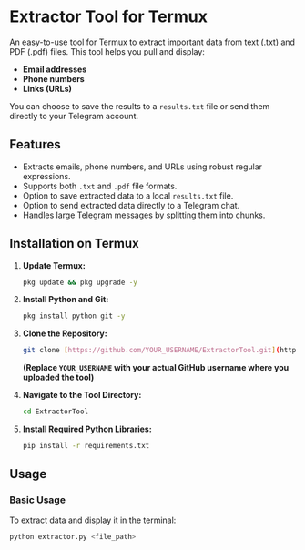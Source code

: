 # Extractor Tool for Termux

An easy-to-use tool for Termux to extract important data from text (.txt) and PDF (.pdf) files. This tool helps you pull and display:

-   **Email addresses**
-   **Phone numbers**
-   **Links (URLs)**

You can choose to save the results to a `results.txt` file or send them directly to your Telegram account.

## Features

-   Extracts emails, phone numbers, and URLs using robust regular expressions.
-   Supports both `.txt` and `.pdf` file formats.
-   Option to save extracted data to a local `results.txt` file.
-   Option to send extracted data directly to a Telegram chat.
-   Handles large Telegram messages by splitting them into chunks.

## Installation on Termux

1.  **Update Termux:**
    ```bash
    pkg update && pkg upgrade -y
    ```

2.  **Install Python and Git:**
    ```bash
    pkg install python git -y
    ```

3.  **Clone the Repository:**
    ```bash
    git clone [https://github.com/YOUR_USERNAME/ExtractorTool.git](https://github.com/YOUR_USERNAME/ExtractorTool.git)
    ```
    **(Replace `YOUR_USERNAME` with your actual GitHub username where you uploaded the tool)**

4.  **Navigate to the Tool Directory:**
    ```bash
    cd ExtractorTool
    ```

5.  **Install Required Python Libraries:**
    ```bash
    pip install -r requirements.txt
    ```

## Usage

### Basic Usage

To extract data and display it in the terminal:

```bash
python extractor.py <file_path>
